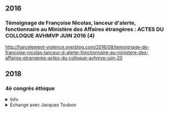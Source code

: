 ## 2016
### Témoignage de Françoise Nicolas, lanceur d'alerte, fonctionnaire au Ministère des Affaires étrangères : ACTES DU COLLOQUE AVHMVP JUIN 2016 (4) 

http://harcelement-violence.overblog.com/2016/08/temoignage-de-francoise-nicolas-lanceur-d-alerte-fonctionnaire-au-ministere-des-affaires-etrangeres-actes-du-colloque-avhmvp-juin-20

## 2018
### <a id="4econgresethique"></a>4è congrès éthique
<details><summary>Info</summary>

* Date: 2018-03-30
* [piece](../pieces/identifiant/e1b9d831)

</details>

<details>
  <summary>Échange avec Jacques Toubon</summary>

* [piece](../pieces/identifiant/17dee7ea)
</details>

